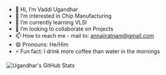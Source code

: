 - 👋 Hi, I’m Vaddi Ugandhar 
- 👀 I’m interested in Chip Manufacturing 
- 🌱 I’m currently learning VLSI
- 💞️ I’m looking to collaborate on Projects 
- 📫 How to reach me - mail to: annajiratnam@gmail.com
- 😄 Pronouns: He/Him
- ⚡ Fun fact: I drink more coffee than water in the mornings

![Ugandhar's GitHub Stats](https://github-readme-stats.vercel.app/api?username=uga961&show_icons=true&theme=radical)

<!---
![Top Lang](https://github-readme-stats.vercel.app/api/top-langs/?username=uga961&layout=compact&theme=radical)
--->
<!---
uga961/uga961 is a ✨ special ✨ repository because its `README.md` (this file) appears on your GitHub profile.
You can click the Preview link to take a look at your changes.
--->

